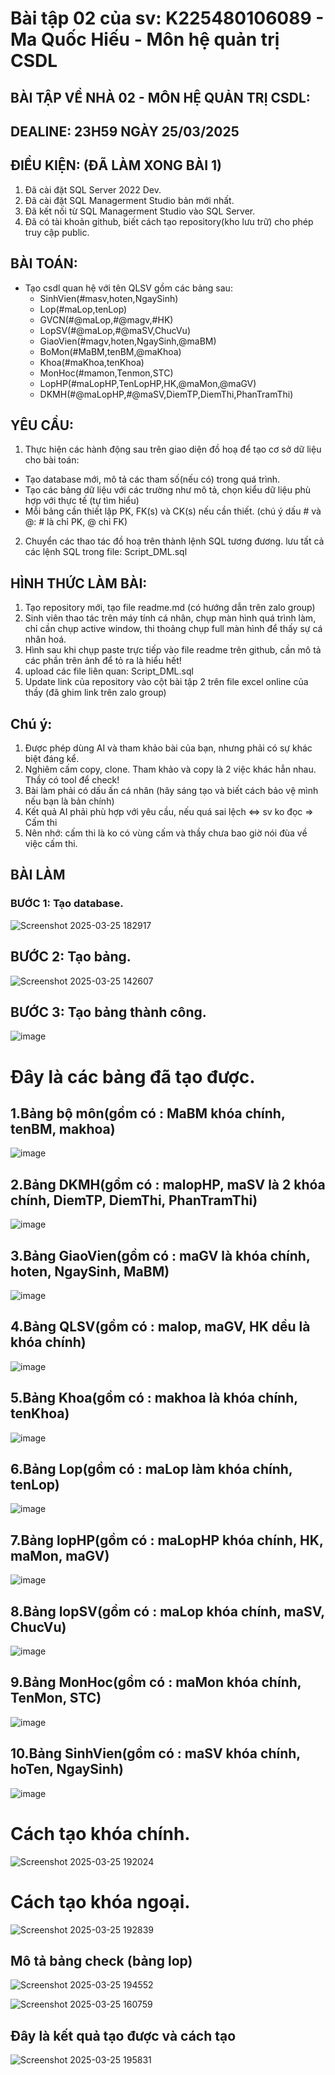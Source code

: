 # Bài tập 02 của sv: K225480106089 - Ma Quốc Hiếu - Môn hệ quản trị CSDL
## BÀI TẬP VỀ NHÀ 02 - MÔN HỆ QUẢN TRỊ CSDL:
## DEALINE: 23H59 NGÀY 25/03/2025
## ĐIỀU KIỆN: (ĐÃ LÀM XONG BÀI 1)
1. Đã cài đặt SQL Server 2022 Dev.
2. Đã cài đặt SQL Managerment Studio bản mới nhất.
3. Đã kết nối từ SQL Managerment Studio vào SQL Server.
4. Đã có tài khoản github, biết cách tạo repository(kho lưu trữ) cho phép truy cập public.
## BÀI TOÁN:
- Tạo csdl quan hệ với tên QLSV gồm các bảng sau:
  + SinhVien(#masv,hoten,NgaySinh)
  + Lop(#maLop,tenLop)
  + GVCN(#@maLop,#@magv,#HK)
  + LopSV(#@maLop,#@maSV,ChucVu)
  + GiaoVien(#magv,hoten,NgaySinh,@maBM)
  + BoMon(#MaBM,tenBM,@maKhoa)
  + Khoa(#maKhoa,tenKhoa)
  + MonHoc(#mamon,Tenmon,STC)
  + LopHP(#maLopHP,TenLopHP,HK,@maMon,@maGV)
  + DKMH(#@maLopHP,#@maSV,DiemTP,DiemThi,PhanTramThi)
## YÊU CẦU:
1. Thực hiện các hành động sau trên giao diện đồ hoạ để tạo cơ sở dữ liệu cho bài toán:
  + Tạo database mới, mô tả các tham số(nếu có) trong quá trình.
  + Tạo các bảng dữ liệu với các trường như mô tả, chọn kiểu dữ liệu phù hợp với thực tế (tự tìm hiểu)
  + Mỗi bảng cần thiết lập PK, FK(s) và CK(s) nếu cần thiết. (chú ý dấu # và @: # là chỉ PK, @ chỉ FK)
2. Chuyển các thao tác đồ hoạ trên thành lệnh SQL tương đương. lưu tất cả các lệnh SQL trong file: Script_DML.sql
## HÌNH THỨC LÀM BÀI:
1. Tạo repository mới, tạo file readme.md (có hướng dẫn trên zalo group)
2. Sinh viên thao tác trên máy tính cá nhân, chụp màn hình quá trình làm, chỉ cần chụp active window, thi thoảng chụp full màn hình để thấy sự cá nhân hoá.
3. Hình sau khi chụp paste trực tiếp vào file readme trên github, cần mô tả các phần trên ảnh để tỏ ra là hiểu hết!
4. upload các file liên quan: Script_DML.sql
5. Update link của repository vào cột bài tập 2 trên file excel online của thầy (đã ghim link trên zalo group)
## Chú ý:
1. Được phép dùng AI và tham khảo bài của bạn, nhưng phải có sự khác biệt đáng kể.
2. Nghiêm cấm copy, clone. Tham khảo và copy là 2 việc khác hẳn nhau. Thầy có tool để check!
3. Bài làm phải có dấu ấn cá nhân (hãy sáng tạo và biết cách bảo vệ mình nếu bạn là bản chính)
4. Kết quả AI phải phù hợp với yêu cầu, nếu quá sai lệch <=> sv ko đọc => Cấm thi
5. Nên nhớ: cấm thi là ko có vùng cấm và thầy chưa bao giờ nói đùa về việc cấm thi.
## BÀI LÀM
### BƯỚC 1: Tạo database.

![Screenshot 2025-03-25 182917](https://github.com/user-attachments/assets/c424f5ca-a979-4bb4-9703-27a2d55c06b2)

## BƯỚC 2: Tạo bảng.

![Screenshot 2025-03-25 142607](https://github.com/user-attachments/assets/efe9fa75-49d0-4619-a52b-f84d4117140c)


## BƯỚC 3: Tạo bảng thành công.

![image](https://github.com/user-attachments/assets/ca73acdf-e959-4377-9459-8067e7cb738f)

# Đây là các bảng đã tạo được.
## 1.Bảng bộ môn(gồm có : MaBM khóa chính, tenBM, makhoa)

![image](https://github.com/user-attachments/assets/5817a294-45ed-457b-8416-f9025efaf42c)

## 2.Bảng DKMH(gồm có : malopHP, maSV là 2 khóa chính, DiemTP, DiemThi, PhanTramThi)

![image](https://github.com/user-attachments/assets/ffe5ade6-2e69-47fe-a3e1-1236d6581ee9)

## 3.Bảng GiaoVien(gồm có : maGV là khóa chính, hoten, NgaySinh, MaBM)

![image](https://github.com/user-attachments/assets/2629ba40-5b04-443d-9665-28b4653c4a4d)

## 4.Bảng QLSV(gồm có : malop, maGV, HK dều là khóa chính)

![image](https://github.com/user-attachments/assets/645029f3-f43f-4184-9ead-740c3358d13b)


## 5.Bảng Khoa(gồm có : makhoa là khóa chính, tenKhoa)

![image](https://github.com/user-attachments/assets/7f12c5e8-4fd8-425e-baaf-bb051a75c218)

## 6.Bảng Lop(gồm có : maLop làm khóa chính, tenLop)

![image](https://github.com/user-attachments/assets/e8d14951-6e34-4792-aa1d-e49481cc0648)

## 7.Bảng lopHP(gồm có : maLopHP khóa chính, HK, maMon, maGV)

![image](https://github.com/user-attachments/assets/d915990e-cd22-4da8-a166-f3b9a90b36d2)

## 8.Bảng lopSV(gồm có : maLop khóa chính, maSV, ChucVu)

![image](https://github.com/user-attachments/assets/3a68fe55-2e1e-4ac3-bb66-421d354d787d)

## 9.Bảng MonHoc(gồm có : maMon khóa chính, TenMon, STC)

![image](https://github.com/user-attachments/assets/e32ef69c-5c2a-4e57-b772-27f4b530109f)

## 10.Bảng SinhVien(gồm có : maSV khóa chính, hoTen, NgaySinh)

![image](https://github.com/user-attachments/assets/95ddda57-4624-48ab-9a23-5bebefd266ce)

# Cách tạo khóa chính.

![Screenshot 2025-03-25 192024](https://github.com/user-attachments/assets/7a4100f6-81d5-4b4c-99e4-01ccfde84a4f)

# Cách tạo khóa ngoại. 

![Screenshot 2025-03-25 192839](https://github.com/user-attachments/assets/11b81c2b-e0cb-4dba-92e7-1034c5ec912d)

## Mô tả bảng check (bảng lop)

![Screenshot 2025-03-25 194552](https://github.com/user-attachments/assets/dde9d055-5e6e-411e-a74e-2a7748394952)

![Screenshot 2025-03-25 160759](https://github.com/user-attachments/assets/a24e6ec3-f88d-41ce-8fb3-288598505678)

## Đây là kết quả tạo được và cách tạo

![Screenshot 2025-03-25 195831](https://github.com/user-attachments/assets/63596bbe-c4fd-4562-9aa8-a86a76258ae0)































